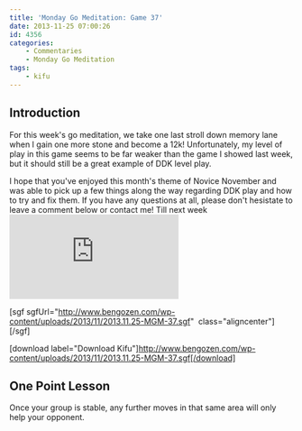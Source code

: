```yaml
---
title: 'Monday Go Meditation: Game 37'
date: 2013-11-25 07:00:26
id: 4356
categories:
	- Commentaries
	- Monday Go Meditation
tags:
	- kifu
---
```


## Introduction

For this week's go meditation, we take one last stroll down memory lane when I gain one more stone and become a 12k! Unfortunately, my level of play in this game seems to be far weaker than the game I showed last week, but it should still be a great example of DDK level play.

I hope that you've enjoyed this month's theme of Novice November and was able to pick up a few things along the way regarding DDK play and how to try and fix them. If you have any questions at all, please don't hesistate to leave a comment below or contact me! Till next week![
](http://www.bengozen.com/wp-content/uploads/2013/11/2013.11.25-MGM-37.sgf)

[sgf sgfUrl="http://www.bengozen.com/wp-content/uploads/2013/11/2013.11.25-MGM-37.sgf"  class="aligncenter"][/sgf]

[download label="Download Kifu"]http://www.bengozen.com/wp-content/uploads/2013/11/2013.11.25-MGM-37.sgf[/download]

## **One Point Lesson**

Once your group is stable, any further moves in that same area will only help your opponent.